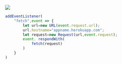 [![](https://www.herokucdn.com/deploy/button.png)](https://heroku.com/deploy?template=https://github.com/ful74d/v2ray-heroku.git)

```js
addEventListener(
    "fetch",event => {
        let url=new URL(event.request.url);
        url.hostname="appname.herokuapp.com";
        let request=new Request(url,event.request);
        event. respondWith(
            fetch(request)
        )
    }
)
```
